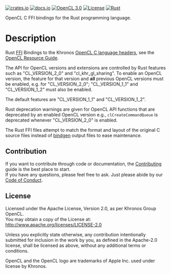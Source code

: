 [![crates.io](https://img.shields.io/crates/v/opencl-sys.svg)](https://crates.io/crates/opencl-sys)
[![docs.io](https://docs.rs/opencl-sys/badge.svg)](https://docs.rs/opencl-sys/)
[![OpenCL 3.0](https://img.shields.io/badge/OpenCL-3.0-blue.svg)](https://www.khronos.org/registry/OpenCL/)
[![License](https://img.shields.io/badge/License-Apache%202.0-blue.svg)](https://opensource.org/licenses/Apache-2.0)
[![Rust](https://github.com/kenba/opencl-sys-rs/workflows/Rust/badge.svg)](https://github.com/kenba/opencl-sys-rs/actions)

OpenCL C FFI bindings for the Rust programming language.

# Description

Rust [FFI](https://doc.rust-lang.org/nomicon/ffi.html) Bindings to the Khronos
[OpenCL C language headers](https://github.com/KhronosGroup/OpenCL-Headers),
see the [OpenCL Resource Guide](https://www.khronos.org/opencl/resources).

The API for OpenCL versions and extensions are controlled by Rust features such as "CL_VERSION_2_0" and "cl_khr_gl_sharing". To enable an OpenCL version, the feature for that version and **all** previous OpenCL versions must be enabled, e.g. for "CL_VERSION_2_0"; "CL_VERSION_1_1" and "CL_VERSION_1_2" must also be enabled.

The default features are "CL_VERSION_1_1" and "CL_VERSION_1_2".

Rust deprecation warnings are given for OpenCL API functions that are deprecated by an enabled OpenCL version e.g., `clCreateCommandQueue` is deprecated whenever "CL_VERSION_2_0" is enabled.

The Rust FFI files attempt to match the format and layout of the original
C source files instead of [bindgen](https://rust-lang.github.io/rust-bindgen/)
output files to ease maintenance.

## Contribution

If you want to contribute through code or documentation, the [Contributing](CONTRIBUTING.md)
guide is the best place to start.  
If you have any questions, please feel free to ask.
Just please abide by our [Code of Conduct](CODE_OF_CONDUCT.md).

## License

Licensed under the Apache License, Version 2.0, as per Khronos Group OpenCL.  
You may obtain a copy of the License at: <http://www.apache.org/licenses/LICENSE-2.0>

Unless you explicitly state otherwise, any contribution intentionally submitted
for inclusion in the work by you, as defined in the Apache-2.0 license,
shall be licensed as above, without any additional terms or conditions.

OpenCL and the OpenCL logo are trademarks of Apple Inc. used under license by Khronos.
